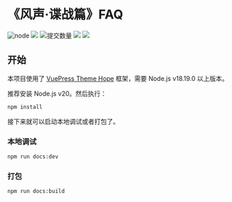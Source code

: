 # 《风声·谍战篇》FAQ

![](https://img.shields.io/node/v/vuepress-theme-hope?logo=nodedotjs&color=yellow "node")
[![](https://img.shields.io/github/actions/workflow/status/CuteReimu/fengsheng-doc/build.yml?branch=master)](https://github.com/CuteReimu/fengsheng-doc/actions/workflows/build.yml "代码分析")
![](https://img.shields.io/github/commit-activity/y/CuteReimu/fengsheng-doc "提交数量")
[![](https://img.shields.io/github/contributors/CuteReimu/fengsheng-doc)](https://github.com/CuteReimu/fengsheng-doc/graphs/contributors "贡献者")
[![](https://img.shields.io/github/license/CuteReimu/fengsheng-doc)](https://github.com/CuteReimu/fengsheng-doc/blob/master/LICENSE "许可协议")

## 开始

本项目使用了 [VuePress Theme Hope](https://theme-hope.vuejs.press/zh/) 框架，需要 Node.js v18.19.0 以上版本。

推荐安装 Node.js v20。然后执行：

```sh
npm install
```

接下来就可以启动本地调试或者打包了。

### 本地调试

```sh
npm run docs:dev
```

### 打包

```sh
npm run docs:build
```
